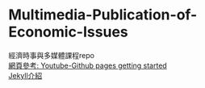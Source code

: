 # Multimedia-Publication-of-Economic-Issues
經濟時事與多媒體課程repo  
[網頁參考: Youtube-Github pages getting started](https://youtu.be/RaKX4A5EiQo?t=10m10s)  
[Jekyll介紹](https://wcc723.github.io/jekyll/2014/01/04/what-is-jekyll/)

